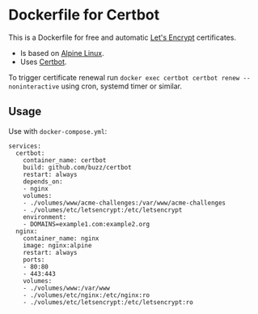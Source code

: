 Dockerfile for Certbot
======================

This is a Dockerfile for free and automatic [Let's Encrypt](https://letsencrypt.org/)
certificates.

* Is based on [Alpine Linux](https://alpinelinux.org).
* Uses [Certbot](https://github.com/certbot/certbot).

To trigger certificate renewal run
`docker exec certbot certbot renew --noninteractive` using cron, systemd timer
or similar.

Usage
-----

Use with `docker-compose.yml`:

```
services:
  certbot:
    container_name: certbot
    build: github.com/buzz/certbot
    restart: always
    depends_on:
    - nginx
    volumes:
    - ./volumes/www/acme-challenges:/var/www/acme-challenges
    - ./volumes/etc/letsencrypt:/etc/letsencrypt
    environment:
    - DOMAINS=example1.com:example2.org
  nginx:
    container_name: nginx
    image: nginx:alpine
    restart: always
    ports:
    - 80:80
    - 443:443
    volumes:
    - ./volumes/www:/var/www
    - ./volumes/etc/nginx:/etc/nginx:ro
    - ./volumes/etc/letsencrypt:/etc/letsencrypt:ro
```
